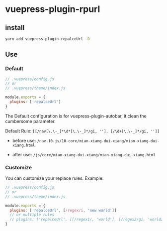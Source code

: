 # vuepress-plugin-rpurl

## install
```bash
yarn add vuepress-plugin-repalceUrl -D
```

## Use
### Default
```js
// .vuepress/config.js
// or
// .vuepress/theme/index.js

module.exports = {
  plugins: ['repalceUrl']
}
```

The Default configuration is for vuepress-plugin-autobar, it clean the cumbersome parameter.

Default Rule: `[[/nav[\.\-_]*\d*[\.\-_]*/gi, ''], [/\d+[\.\-_]*/gi, '']]`

* before use:
`/nav.10.js/10-core/mian-xiang-dui-xiang/mian-xiang-dui-xiang.html`

* after use:
`/js/core/mian-xiang-dui-xiang/mian-xiang-dui-xiang.html`

### Customize
You can customize your replace rules. Example:

```js
// .vuepress/config.js
// or
// .vuepress/theme/index.js

module.exports = {
  plugins: ['repalceUrl', [/regex/i, 'new world']]
  // or multiple rules
  // plugins: ['repalceUrl', [[/regex1/, 'world'], [/regex2/gi, 'world2']]]
}
```

